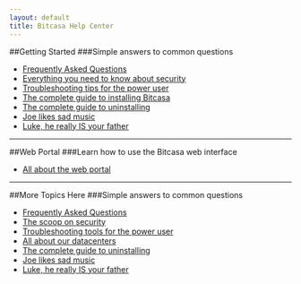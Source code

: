 ```yaml
---
layout: default
title: Bitcasa Help Center
---
```


##Getting Started
###Simple answers to common questions

* [Frequently Asked Questions](getstarted/faq)
* [Everything you need to know about security](#)
* [Troubleshooting tips for the power user](#)
* [The complete guide to installing Bitcasa](#)
* [The complete guide to uninstalling](#)
* [Joe likes sad music](#)
* [Luke, he really IS your father](#)

---

##Web Portal
###Learn how to use the Bitcasa web interface

* [All about the web portal](web/webportal)

---

##More Topics Here
###Simple answers to common questions


* [Frequently Asked Questions](#)
* [The scoop on security](#)
* [Troubleshooting tools for the power user](#)
* [All about our datacenters](#)
* [The complete guide to uninstalling](#)
* [Joe likes sad music](#)
* [Luke, he really IS your father](#)



